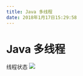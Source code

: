 ```yaml
---
title: Java 多线程
date: 2018年1月17日15:29:58
---
```

# Java 多线程

线程状态
![](http://upload-images.jianshu.io/upload_images/1689841-383f7101e6588094.png?imageMogr2/auto-orient/strip%7CimageView2/2/w/1240&_=5479442)